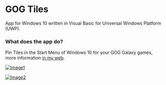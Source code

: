 # GOG Tiles

App for Windows 10 written in Visual Basic for Universal Windows Platform (UWP).

### What does the app do?

Pin Tiles in the Start Menu of Windows 10 for your GOG Galaxy games, more information [in my web](https://pepeizqapps.com/app/gog-tiles/).

[![Image1](https://i.imgur.com/d0k53TS.png)](https://pepeizqapps.com/app/gog-tiles/)

[![Image2](https://i.imgur.com/kuHjBLy.png)](https://pepeizqapps.com/app/gog-tiles/)
